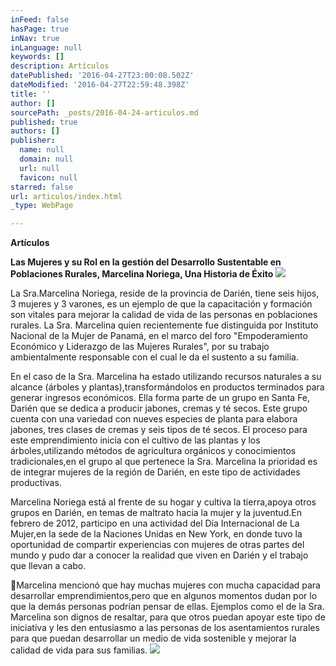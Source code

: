 ```yaml
---
inFeed: false
hasPage: true
inNav: true
inLanguage: null
keywords: []
description: Artículos
datePublished: '2016-04-27T23:00:08.502Z'
dateModified: '2016-04-27T22:59:48.398Z'
title: ''
author: []
sourcePath: _posts/2016-04-24-articulos.md
published: true
authors: []
publisher:
  name: null
  domain: null
  url: null
  favicon: null
starred: false
url: articulos/index.html
_type: WebPage

---
```

**Artículos**

**Las Mujeres y su Rol en la gestión del Desarrollo Sustentable en Poblaciones Rurales, Marcelina Noriega, Una Historia de Éxito**
![](https://the-grid-user-content.s3-us-west-2.amazonaws.com/d734c64b-bc76-4c42-a2f9-945722fb23f4.jpg)

La Sra.Marcelina Noriega, reside de la provincia de Darién, tiene seis hijos, 3 mujeres y 3 varones, es un ejemplo de que la capacitación y formación son vitales para mejorar la calidad de vida de las personas en poblaciones rurales. La Sra. Marcelina quien recientemente fue distinguida por Instituto Nacional de la Mujer de Panamá, en el marco del foro "Empoderamiento Económico y Liderazgo de las Mujeres Rurales", por su trabajo ambientalmente responsable con el cual le da el sustento a su familia.

En el caso de la Sra. Marcelina ha estado utilizando recursos naturales a su alcance (árboles y plantas),transformándolos en productos terminados para generar ingresos económicos. Ella forma parte de un grupo en Santa Fe, Darién que se dedica a producir jabones, cremas y té secos. Este grupo cuenta con una variedad con nueves especies de planta para elabora jabones, tres clases de cremas y seis tipos de té secos. El proceso para este emprendimiento inicia con el cultivo de las plantas y los árboles,utilizando métodos de agricultura orgánicos y conocimientos tradicionales,en el grupo al que pertenece la Sra. Marcelina la prioridad es de integrar mujeres de la región de Darién, en este tipo de actividades productivas.

Marcelina Noriega está al frente de su hogar y cultiva la tierra,apoya otros grupos en Darién, en temas de maltrato hacia la mujer y la juventud.En febrero de 2012, participo en una actividad del Día Internacional de La Mujer,en la sede de la Naciones Unidas en New York, en donde tuvo la oportunidad de compartir experiencias con mujeres de otras partes del mundo y pudo dar a conocer la realidad que viven en Darién y el trabajo que llevan a cabo.

Marcelina mencionó que hay muchas mujeres con mucha capacidad para desarrollar emprendimientos,pero que en algunos momentos dudan por lo que la demás personas podrían pensar de ellas. Ejemplos como el de la Sra. Marcelina son dignos de resaltar, para que otros puedan apoyar este tipo de iniciativa y les den entusiasmo a las personas de los asentamientos rurales para que puedan desarrollar un medio de vida sostenible y mejorar la calidad de vida para sus familias.
![](https://the-grid-user-content.s3-us-west-2.amazonaws.com/0c262ac5-69b9-4c5e-8e15-6abf122f93a2.jpg)